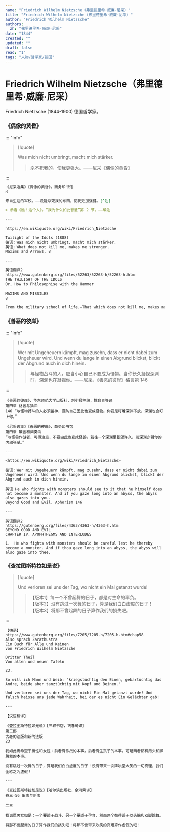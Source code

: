 ```yaml
---
name: "Friedrich Wilhelm Nietzsche（弗里德里希·威廉·尼采）"
title: "Friedrich Wilhelm Nietzsche（弗里德里希·威廉·尼采）"
author: "Friedrich Wilhelm Nietzsche"
authors:
  zh: "弗里德里希·威廉·尼采"
date: "1844"
created: ""
updated: ""
draft: false
read: "1"
tags: "人物/哲学家/德国"
---
```


# Friedrich Wilhelm Nietzsche（弗里德里希·威廉·尼采）

Friedrich Nietzsche (1844-1900) 德国哲学家。

### 《偶像的黄昏》

::: "info"

> [!quote]
>
> Was mich nicht umbringt, macht mich stärker.
>
> > 杀不死我的，使我更强大。——尼采《偶像的黄昏》

:::

```markdown
《尼采选集》《偶像的黄昏》，商务印书馆
8

来自生活的军校。——没能杀死我的东西，使我更加强健。[^注]

> 参看《瞧！这个人》，“我为什么如此智慧”第 2 节。——编注

---

https://en.wikiquote.org/wiki/Friedrich_Nietzsche

Twilight of the Idols (1888)
德语：Was mich nicht umbringt, macht mich stärker.
英语：What does not kill me, makes me stronger.
Maxims and Arrows, 8

---

英语翻译2
https://www.gutenberg.org/files/52263/52263-h/52263-h.htm
THE TWILIGHT OF THE IDOLS
Or, How to Philosophise with the Hammer

MAXIMS AND MISSILES
8

From the military school of life.—That which does not kill me, makes me stronger.
```

### 《善恶的彼岸》

::: "info"

> [!quote]
>
> Wer mit Ungeheuern kämpft, mag zusehn, dass er nicht dabei zum Ungeheuer wird. Und wenn du lange in einen Abgrund blickst, blickt der Abgrund auch in dich hinein.
>
> > 与怪物战斗的人，应当小心自己不要成为怪物。当你长久凝视深渊时，深渊也在凝视你。——尼采，《善恶的彼岸》格言第 146

:::

```
《善恶的彼岸》，华东师范大学出版社，刘小枫主编，魏育青等译
第四章 格言与插曲
146 “与怪物搏斗的人必须留神，谨防自己因此也变成怪物。你要是盯着深渊不放，深渊也会盯上你。”

《尼采选集》《善恶的彼岸》，商务印书馆
第四章 箴言和间奏曲
“与怪兽作战者，可得注意，不要由此也变成怪兽。若往一个深渊里张望许久，则深渊亦朝你的内部张望。”

---

<https://en.wikiquote.org/wiki/Friedrich_Nietzsche>

德语：Wer mit Ungeheuern kämpft, mag zusehn, dass er nicht dabei zum Ungeheuer wird. Und wenn du lange in einen Abgrund blickst, blickt der Abgrund auch in dich hinein.

英语 He who fights with monsters should see to it that he himself does not become a monster. And if you gaze long into an abyss, the abyss also gazes into you.
Beyond Good and Evil, Aphorism 146

---

英语翻译2
https://gutenberg.org/files/4363/4363-h/4363-h.htm
BEYOND GOOD AND EVIL
CHAPTER IV. APOPHTHEGMS AND INTERLUDES

1.  He who fights with monsters should be careful lest he thereby become a monster. And if thou gaze long into an abyss, the abyss will also gaze into thee.
```

### 《查拉图斯特拉如是说》

> [!quote]
>
> Und verloren sei uns der Tag, wo nicht ein Mal getanzt wurde!
> 
> > 【版本1】每一个不曾起舞的日子，都是对生命的辜负。  
> > 【版本2】没有跳过一次舞的日子，算是我们白白虚度的日子！  
> > 【版本3】将那不曾起舞的日子算作我们的损失吧。 

:::

```
【德语】
https://www.gutenberg.org/files/7205/7205-h/7205-h.htm#chap58
Also sprach Zarathustra
Ein Buch für Alle und Keinen
von Friedrich Wilhelm Nietzsche

Dritter Theil
Von alten und neuen Tafeln

23.

So will ich Mann und Weib: "kriegstüchtig den Einen, gebärtüchtig das Andre, beide aber tanztüchtig mit Kopf und Beinen."

Und verloren sei uns der Tag, wo nicht Ein Mal getanzt wurde! Und falsch heisse uns jede Wahrheit, bei der es nicht Ein Gelächter gab!

---

【汉语翻译】

《查拉图斯特拉如是说》【三联书店，钱春绮译】
第三部
古老的法版和新的法版
23

我如此寄希望于男性和女性：前者有作战的本事，后者有生孩子的本事，可是两者都有用头和脚跳舞的本事。

没有跳过一次舞的日子，算是我们白白虚度的日子！没有带来一次降哄堂大笑的一切真理，我们全称之为虚假！

---

《查拉图斯特拉如是说》【哈尔滨出版社，余鸿荣译】
卷三·56 旧表与新表

二三

我诚愿男女如是：一个要适于战斗，另一个要适于孕育，然而两个都得适于以头脑和双脚跳舞。

将那不曾起舞的日子算作我们的损失吧！将那不曾带来欢笑的真理算作虚假的吧！
```

